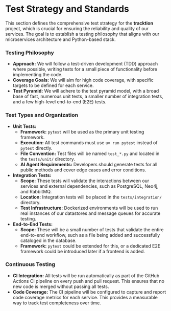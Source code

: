 # Test Strategy and Standards

This section defines the comprehensive test strategy for the **tracktion** project, which is crucial for ensuring the reliability and quality of our services. The goal is to establish a testing philosophy that aligns with our microservices architecture and Python-based stack.

### **Testing Philosophy**

  * **Approach:** We will follow a test-driven development (TDD) approach where possible, writing tests for a small piece of functionality before implementing the code.
  * **Coverage Goals:** We will aim for high code coverage, with specific targets to be defined for each service.
  * **Test Pyramid:** We will adhere to the test pyramid model, with a broad base of fast, numerous unit tests, a smaller number of integration tests, and a few high-level end-to-end (E2E) tests.

### **Test Types and Organization**

  * **Unit Tests:**
      * **Framework:** `pytest` will be used as the primary unit testing framework.
      * **Execution:** All test commands must use `uv run pytest` instead of `pytest` directly.
      * **File Convention:** Test files will be named `test_*.py` and located in the `tests/unit/` directory.
      * **AI Agent Requirements:** Developers should generate tests for all public methods and cover edge cases and error conditions.
  * **Integration Tests:**
      * **Scope:** These tests will validate the interactions between our services and external dependencies, such as PostgreSQL, Neo4j, and RabbitMQ.
      * **Location:** Integration tests will be placed in the `tests/integration/` directory.
      * **Test Infrastructure:** Dockerized environments will be used to run real instances of our datastores and message queues for accurate testing.
  * **End-to-End Tests:**
      * **Scope:** These will be a small number of tests that validate the entire end-to-end workflow, such as a file being added and successfully cataloged in the database.
      * **Framework:** `pytest` could be extended for this, or a dedicated E2E framework could be introduced later if a frontend is added.

### **Continuous Testing**

  * **CI Integration:** All tests will be run automatically as part of the GitHub Actions CI pipeline on every push and pull request. This ensures that no new code is merged without passing all tests.
  * **Code Coverage:** The CI pipeline will be configured to capture and report code coverage metrics for each service. This provides a measurable way to track test completeness over time.

<!-- end list -->

```
```